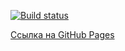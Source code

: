 [![Build status](https://ci.appveyor.com/api/projects/status/kvf3rekorxtx49cx?svg=true)](https://ci.appveyor.com/project/ADeoZ/ahj-dom-2)

[Ссылка на GitHub Pages](https://adeoz.github.io/ahj-dom-2/)
